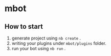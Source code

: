 # mbot

## How to start

1. generate project using `nb create` .
2. writing your plugins under `mbot/plugins` folder.
3. run your bot using `nb run` .
